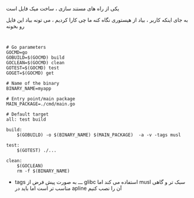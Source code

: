 یکی از راه های مستند سازی ، ساخت میک فایل است

به جای اینکه کاربر ، بیاد از هیستوری نگاه کنه ما چی کارا کردیم ، می تونه بیاد این فایل رو بخونه


```


# Go parameters
GOCMD=go
GOBUILD=$(GOCMD) build
GOCLEAN=$(GOCMD) clean
GOTEST=$(GOCMD) test
GOGET=$(GOCMD) get

# Name of the binary
BINARY_NAME=myapp

# Entry point/main package
MAIN_PACKAGE=./cmd/main.go

# Default target
all: test build

build:
	$(GOBUILD) -o $(BINARY_NAME) $(MAIN_PACKAGE)  -a -v -tags musl

test:
	$(GOTEST) ./...

clean:
	$(GOCLEAN)
	rm -f $(BINARY_NAME)

```

+ tags ـــ به صورت پیش فرض از glibc استفاده می کند اما musl سبک تر و گاهی مناسب تر است اما باید در apline  آن را نصب کنیم


